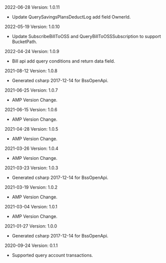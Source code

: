 2022-06-28 Version: 1.0.11
- Update QuerySavingsPlansDeductLog add field OwnerId.

2022-05-19 Version: 1.0.10
- Update SubscribeBillToOSS and QueryBillToOSSSubscription to support BucketPath.

2022-04-24 Version: 1.0.9
- Bill api add query conditions and return data field.

2021-08-12 Version: 1.0.8
- Generated csharp 2017-12-14 for BssOpenApi.

2021-06-25 Version: 1.0.7
- AMP Version Change.

2021-06-15 Version: 1.0.6
- AMP Version Change.

2021-04-28 Version: 1.0.5
- AMP Version Change.

2021-03-26 Version: 1.0.4
- AMP Version Change.

2021-03-23 Version: 1.0.3
- Generated csharp 2017-12-14 for BssOpenApi.

2021-03-19 Version: 1.0.2
- AMP Version Change.

2021-03-04 Version: 1.0.1
- AMP Version Change.

2021-01-27 Version: 1.0.0
- Generated csharp 2017-12-14 for BssOpenApi.

2020-09-24 Version: 0.1.1
- Supported query account transactions.

